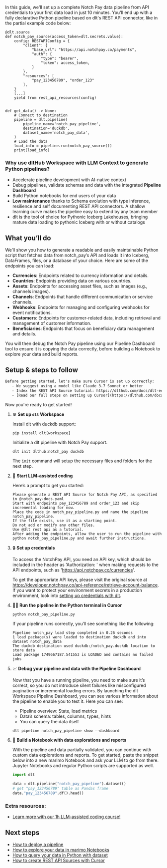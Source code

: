 In this guide, we'll set up a complete Notch Pay data pipeline from API credentials to your first data load in just 10 minutes. You'll end up with a fully declarative Python pipeline based on dlt's REST API connector, like in the partial example code below:

```python-outcome
@dlt.source
def notch_pay_source(access_token=dlt.secrets.value):
    config: RESTAPIConfig = {
        "client": {
            "base_url": "https://api.notchpay.co/payments",
            "auth": {
                "type": "bearer",
                "token": access_token,
            }
        },
        "resources": [
            "pay_123456789", "order_123"
        ],
    }
    [...]
    yield from rest_api_resources(config)


def get_data() -> None:
    # Connect to destination
    pipeline = dlt.pipeline(
        pipeline_name='notch_pay_pipeline',
        destination='duckdb',
        dataset_name='notch_pay_data', 
    )
    # Load the data
    load_info = pipeline.run(notch_pay_source())
    print(load_info) 
```

### Why use dltHub Workspace with LLM Context to generate Python pipelines?

- Accelerate pipeline development with AI-native context
- Debug pipelines, validate schemas and data with the integrated **Pipeline Dashboard**
- Build Python notebooks for end users of your data
- **Low maintenance** thanks to Schema evolution with type inference, resilience and self documenting REST API connectors. A shallow learning curve makes the pipeline easy to extend by any team member
- dlt is the tool of choice for Pythonic Iceberg Lakehouses, bringing mature data loading to pythonic Iceberg with or without catalogs

## What you’ll do

We’ll show you how to generate a readable and easily maintainable Python script that fetches data from notch_pay’s API and loads it into Iceberg, DataFrames, files, or a database of your choice. Here are some of the endpoints you can load:

- **Currencies**: Endpoints related to currency information and details.
- **Countries**: Endpoints providing data on various countries.
- **Assets**: Endpoints for accessing asset files, such as images (e.g., channels images).
- **Channels**: Endpoints that handle different communication or service channels.
- **Webhooks**: Endpoints for managing and configuring webhooks for event notifications.
- **Customers**: Endpoints for customer-related data, including retrieval and management of customer information.
- **Beneficiaries**: Endpoints that focus on beneficiary data management and details.

You will then debug the Notch Pay pipeline using our Pipeline Dashboard tool to ensure it is copying the data correctly, before building a Notebook to explore your data and build reports.

## Setup & steps to follow

```default
Before getting started, let's make sure Cursor is set up correctly:
   - We suggest using a model like Claude 3.7 Sonnet or better
   - Index the REST API Source tutorial: https://dlthub.com/docs/dlt-ecosystem/verified-sources/rest_api/ and add it to context as **@dlt rest api**
   - [Read our full steps on setting up Cursor](https://dlthub.com/docs/dlt-ecosystem/llm-tooling/cursor-restapi#23-configuring-cursor-with-documentation)
```

Now you're ready to get started!

1. ⚙️ **Set up `dlt` Workspace**
    
    Install dlt with duckdb support:
    ```shell
    pip install dlt[workspace]
    ```

    Initialize a dlt pipeline with Notch Pay support.
    ```shell
    dlt init dlthub:notch_pay duckdb
    ```

    The `init` command will setup the necessary files and folders for the next step.
    
2. 🤠 **Start LLM-assisted coding**
    
    Here’s a prompt to get you started:
    
    ```prompt
    Please generate a REST API Source for Notch Pay API, as specified in @notch_pay-docs.yaml 
    Start with endpoints pay_123456789 and order_123 and skip incremental loading for now. 
    Place the code in notch_pay_pipeline.py and name the pipeline notch_pay_pipeline. 
    If the file exists, use it as a starting point. 
    Do not add or modify any other files. 
    Use @dlt rest api as a tutorial. 
    After adding the endpoints, allow the user to run the pipeline with python notch_pay_pipeline.py and await further instructions.
    ```

    
3. 🔒 **Set up credentials** 
    
    To access the NotchPay API, you need an API key, which should be included in the header as 'Authorization: <api-key>' when making requests to the API endpoints, such as 'https://api.notchpay.co/currencies'.
    
    To get the appropriate API keys, please visit the original source at https://developer.notchpay.co/api-reference/retrieve-account-balance.
    If you want to protect your environment secrets in a production environment, look into [setting up credentials with dlt](https://dlthub.com/docs/walkthroughs/add_credentials).
    
4. 🏃‍♀️ **Run the pipeline in the Python terminal in Cursor**
    
    ```shell
    python notch_pay_pipeline.py
    ```
    
    If your pipeline runs correctly, you’ll see something like the following:
    
    ```shell
    Pipeline notch_pay load step completed in 0.26 seconds
    1 load package(s) were loaded to destination duckdb and into dataset notch_pay_data
    The duckdb destination used duckdb:/notch_pay.duckdb location to store data
    Load package 1749667187.541553 is LOADED and contains no failed jobs
    ```
    
5. 📈 **Debug your pipeline and data with the Pipeline Dashboard**

    Now that you have a running pipeline, you need to make sure it’s correct, so you do not introduce silent failures like misconfigured pagination or incremental loading errors. By launching the dlt Workspace Pipeline Dashboard, you can see various information about the pipeline to enable you to test it. Here you can see:
    - Pipeline overview: State, load metrics
    - Data’s schema: tables, columns, types, hints
    - You can query the data itself
    
    ```shell
    dlt pipeline notch_pay_pipeline show --dashboard
    ```
    
6. 🐍 **Build a Notebook with data explorations and reports**

    With the pipeline and data partially validated, you can continue with custom data explorations and reports. To get started, paste the snippet below into a new marimo Notebook and ask your LLM to go from there. Jupyter Notebooks and regular Python scripts are supported as well.

    
    ```python
    import dlt

   data = dlt.pipeline("notch_pay_pipeline").dataset()
   # get "pay_123456789" table as Pandas frame
   data."pay_123456789".df().head()
    ```

### Extra resources:

- [Learn more with our 1h LLM-assisted coding course!](https://www.youtube.com/watch?v=GGid70rnJuM)

## Next steps

- [How to deploy a pipeline](https://dlthub.com/docs/walkthroughs/deploy-a-pipeline)
- [How to explore your data in marimo Notebooks](https://dlthub.com/docs/general-usage/dataset-access/marimo)
- [How to query your data in Python with dataset](https://dlthub.com/docs/general-usage/dataset-access/dataset)
- [How to create REST API Sources with Cursor](https://dlthub.com/docs/dlt-ecosystem/llm-tooling/cursor-restapi)
